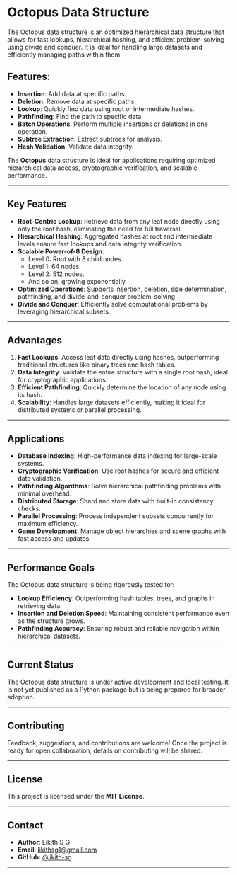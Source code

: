 # Octopus Data Structure

The Octopus data structure is an optimized hierarchical data structure that allows for fast lookups, hierarchical hashing, and efficient problem-solving using divide and conquer. It is ideal for handling large datasets and efficiently managing paths within them.

## Features:
- **Insertion**: Add data at specific paths.
- **Deletion**: Remove data at specific paths.
- **Lookup**: Quickly find data using root or intermediate hashes.
- **Pathfinding**: Find the path to specific data.
- **Batch Operations**: Perform multiple insertions or deletions in one operation.
- **Subtree Extraction**: Extract subtrees for analysis.
- **Hash Validation**: Validate data integrity.

The **Octopus** data structure is ideal for applications requiring optimized hierarchical data access, cryptographic verification, and scalable performance.

---

## **Key Features**

- **Root-Centric Lookup**: Retrieve data from any leaf node directly using only the root hash, eliminating the need for full traversal.
- **Hierarchical Hashing**: Aggregated hashes at root and intermediate levels ensure fast lookups and data integrity verification.
- **Scalable Power-of-8 Design**:
  - Level 0: Root with 8 child nodes.
  - Level 1: 64 nodes.
  - Level 2: 512 nodes.
  - And so on, growing exponentially.
- **Optimized Operations**: Supports insertion, deletion, size determination, pathfinding, and divide-and-conquer problem-solving.
- **Divide and Conquer**: Efficiently solve computational problems by leveraging hierarchical subsets.

---

## **Advantages**

1. **Fast Lookups**: Access leaf data directly using hashes, outperforming traditional structures like binary trees and hash tables.
2. **Data Integrity**: Validate the entire structure with a single root hash, ideal for cryptographic applications.
3. **Efficient Pathfinding**: Quickly determine the location of any node using its hash.
4. **Scalability**: Handles large datasets efficiently, making it ideal for distributed systems or parallel processing.

---

## **Applications**

- **Database Indexing**: High-performance data indexing for large-scale systems.
- **Cryptographic Verification**: Use root hashes for secure and efficient data validation.
- **Pathfinding Algorithms**: Solve hierarchical pathfinding problems with minimal overhead.
- **Distributed Storage**: Shard and store data with built-in consistency checks.
- **Parallel Processing**: Process independent subsets concurrently for maximum efficiency.
- **Game Development**: Manage object hierarchies and scene graphs with fast access and updates.

---

## **Performance Goals**

The Octopus data structure is being rigorously tested for:
- **Lookup Efficiency**: Outperforming hash tables, trees, and graphs in retrieving data.
- **Insertion and Deletion Speed**: Maintaining consistent performance even as the structure grows.
- **Pathfinding Accuracy**: Ensuring robust and reliable navigation within hierarchical datasets.

---

## **Current Status**

The Octopus data structure is under active development and local testing. It is not yet published as a Python package but is being prepared for broader adoption.

---

## **Contributing**

Feedback, suggestions, and contributions are welcome! Once the project is ready for open collaboration, details on contributing will be shared.

---

## **License**

This project is licensed under the **MIT License**.

---

## **Contact**

- **Author**: Likith S G
- **Email**: [likithsg1@gmail.com](mailto:likithsg1@gmail.com)
- **GitHub**: [@likith-sg](https://github.com/likith-sg)

---

  
